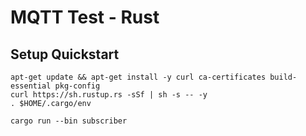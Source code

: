 # MQTT Test - Rust

## Setup Quickstart
```
apt-get update && apt-get install -y curl ca-certificates build-essential pkg-config
curl https://sh.rustup.rs -sSf | sh -s -- -y
. $HOME/.cargo/env
```

```
cargo run --bin subscriber
```